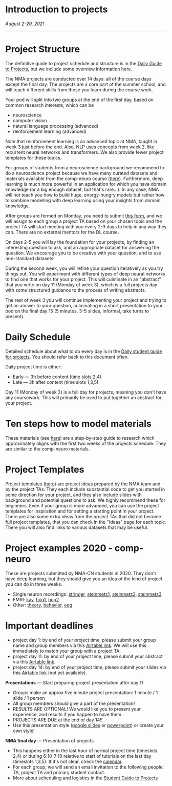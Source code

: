 # Introduction to projects

*August 2-20, 2021*

----

# **Project Structure**

The definitive guide to project schedule and structure is in the [Daily Guide to Projects](./docs/project_guidance.md), but we include some overview information here.

The NMA projects are conducted over 14 days: all of the course days except the final day. The projects are a core part of the summer school, and will teach different skills from those you learn during the course work.

Your pod will split into two groups at the end of the first day, based on common research interests, which can be

* neuroscience
* computer vision
* natural language processing (advanced)
* reinforcement learning (advanced)

Note that reinforcement learning is an advanced topic at NMA, taught in week 3 just before the end. Also, NLP uses concepts from week 2, like recurrent neural networks and transformers. We also provide fewer project templates for these topics.

For groups of students from a neuroscience background we recommend to do a neuroscience project because we have many curated datasets and materials available from the comp-neuro course ([here](https://compneuro.neuromatch.io/projects/docs/datasets_overview.html)). Furthermore, deep learning is much more powerful in an application for which you have domain knowledge (or a big enough dataset, but that's rare...). In any case, NMA will not teach you how to build huge, energy-hungry models but rather how to combine modelling with deep learning using your insights from domain knowledge.

After groups are formed on Monday, you need to submit [this form](https://airtable.com/shrZ341XOB4CSO9wh), and we will assign to each group a project TA based on your chosen topic and the project TA will start meeting with you every 2-3 days to help in any way they can. There are no external mentors for the DL course.

On days 2-5 you will lay the foundation for your projects, by finding an interesting question to ask, and an appropriate dataset for answering the question. We encourage you to be creative with your question, and to use non-standard datasets!

During the second week, you will refine your question iteratively as you try things out. You will experiment with different types of deep neural networks to find one that works for your project. This will culminate in an "abstract" that you write on day 11 (Monday of week 3), which is a full projects day with some structured guidance to the process of writing abstracts.

The rest of week 3 you will continue implementing your project and trying to get an answer to your question, culminating in a short presentation to your pod on the final day 15 (5 minutes, 3-5 slides, informal, take turns to present).

# **Daily Schedule**

Detailed schedule about what to do every day is in the [Daily student guide for projects](https://deeplearning.neuromatch.io/projects/docs/project_guidance.html). You should refer back to this document often.

Daily project time is either:
 - Early — 3h before content (time slots 2,4)
 - Late  — 3h after content (time slots 1,3,5)

Day 11 (Monday of week 3) is a full day for projects, meaning you don't have any coursework. This will primarily be used to put together an abstract for your project.

# **Ten steps how to model materials**

These materials (see [here](https://deeplearning.neuromatch.io/projects/modelingsteps/ModelingSteps_1through2_DL.html)) are a step-by-step guide to research which approximately aligns with the first two weeks of the projects schedule. They are similar to the comp-neuro materials.

# **Project Templates**

Project templates ([here](https://deeplearning.neuromatch.io/projects/docs/projects_overview.html)) are project ideas prepared by the NMA team and by the project TAs. They each include substantial code to get you started in some direction for your project, and they also include slides with background and potential questions to ask. We highly recommend these for beginners. Even if your group is more advanced, you can use the project templates for inspiration and for setting a starting point in your project. There are also some extra ideas from the project TAs that did not become full project templates, that you can check in the "Ideas" page for each topic. There you will also find links to various datasets that may be useful.

# **Project examples 2020 - comp-neuro**

These are projects submitted by NMA-CN students in 2020. They don't have deep learning, but they should give you an idea of the kind of project you can do in three weeks.

   - Single neuron recordings: [stringer](https://osf.io/u9gqe/), [steinmetz1](https://osf.io/29vuq/), [steinmetz2](https://osf.io/52wja/), [steinmetz3](https://osf.io/bt4ph/)  
   - FMRI: [kay](https://osf.io/h3z4e/), [hcp1](https://osf.io/td957/), [hcp2](https://osf.io/5fmnq/)
   - Other: [theory](https://osf.io/z7p5v/), [behavior](https://osf.io/hez85/), [eeg](https://osf.io/5r96v/)

# **Important deadlines**

* project day 1:    by end of your project time, please submit your group name and group members via this [Airtable link](https://airtable.com/shrZ341XOB4CSO9wh). We will use this immediately to match your group with a project TA.  
* project day 11:   by end of your project time, please submit your abstract via this [Airtable link](https://airtable.com/shrJZuCmrPRRjbYpE).  
* project day 14:   by end of your project time, please submit your slides via this [Airtable link]() (not yet available).  

**Presentations** — Start preparing project presentation after day 11
 * Groups make an approx five minute project presentation: 1 minute / 1 slide / 1 person
 * All group members should give a part of the presentation!
 * RESULTS ARE OPTIONAL! We would like you to present your experience, and results if you happen to have them
 * PROJECTS ARE DUE at the end of day 14!!
 * Use this presentation style ([google slides](https://docs.google.com/presentation/d/1A1uaYarVot9YyCdbAAB4VDvsQfK6emqq-TwIZ9xVNwo/edit?usp=sharing) or [powerpoint](https://osf.io/ky6fj/download)) or create your own style!

**NMA final day** — Presentation of projects
  * This happens either in the last hour of normal project time (timeslots 2,4) or during 6:10-7:10 relative to start of tutorials on the last day (timeslots 1,3,5). If it's not clear, check the [calendar](https://academy.neuromatch.io/calendar-summer-2021).
  * For each group, we will send an email invitation to the following people: TA, project TA and primary student contact.
  * More about scheduling and logistics in the [Student Guide to Projects](https://deeplearning.neuromatch.io/projects/docs/project_guidance.html)

